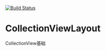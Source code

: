 [![Build Status](https://www.travis-ci.org/203Monitor/CollectionViewLayout.svg?branch=master)](https://www.travis-ci.org/203Monitor/CollectionViewLayout)

# CollectionViewLayout
CollectionView基础
